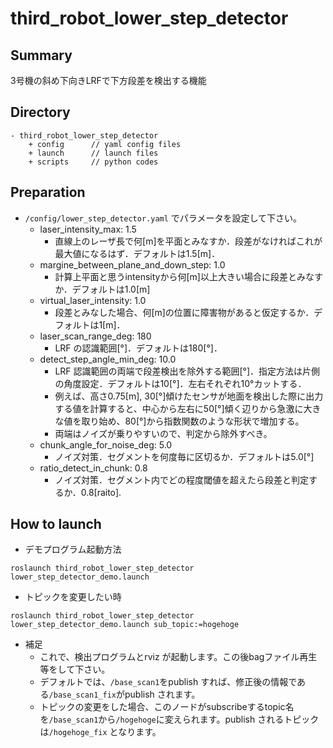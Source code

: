 # third_robot_lower_step_detector
## Summary
3号機の斜め下向きLRFで下方段差を検出する機能

## Directory
```
- third_robot_lower_step_detector
    + config      // yaml config files
    + launch      // launch files
    + scripts     // python codes
```
## Preparation
- `/config/lower_step_detector.yaml` でパラメータを設定して下さい。
  - laser_intensity_max: 1.5
    - 直線上のレーザ長で何[m]を平面とみなすか．段差がなければこれが最大値になるはず．デフォルトは1.5[m]．
  - margine_between_plane_and_down_step: 1.0
    - 計算上平面と思うintensityから何[m]以上大きい場合に段差とみなすか．デフォルトは1.0[m]
  - virtual_laser_intensity: 1.0
    - 段差とみなした場合、何[m]の位置に障害物があると仮定するか．デフォルトは1[m]．
  - laser_scan_range_deg: 180
    - LRF の認識範囲[°]．デフォルトは180[°]．
  - detect_step_angle_min_deg: 10.0
    - LRF 認識範囲の両端で段差検出を除外する範囲[°]．指定方法は片側の角度設定．デフォルトは10[°]．左右それぞれ10°カットする．
    - 例えば、高さ0.75[m], 30[°]傾けたセンサが地面を検出した際に出力する値を計算すると、中心から左右に50[°]傾く辺りから急激に大きな値を取り始め、80[°]から指数関数のような形状で増加する。
    - 両端はノイズが乗りやすいので、判定から除外すべき。
  - chunk_angle_for_noise_deg: 5.0
    - ノイズ対策．セグメントを何度毎に区切るか．デフォルトは5.0[°]
  - ratio_detect_in_chunk: 0.8
    - ノイズ対策．セグメント内でどの程度閾値を超えたら段差と判定するか．0.8[raito]. 

## How to launch
- デモプログラム起動方法
```
roslaunch third_robot_lower_step_detector lower_step_detector_demo.launch
```
- トピックを変更したい時
```
roslaunch third_robot_lower_step_detector lower_step_detector_demo.launch sub_topic:=hogehoge
``` 
- 補足
  - これで、検出プログラムとrviz が起動します。この後bagファイル再生等をして下さい。
  - デフォルトでは、`/base_scan1`をpublish すれば、修正後の情報である`/base_scan1_fix`がpublish されます。
  - トピックの変更をした場合、このノードがsubscribeするtopic名を`/base_scan1`から`/hogehoge`に変えられます。publish されるトピックは`/hogehoge_fix` となります。
